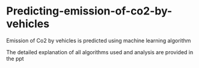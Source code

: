 # Predicting-emission-of-co2-by-vehicles
Emission of Co2 by vehicles is predicted using machine learning algorithm 

The detailed explanation of all algorithms used and analysis are provided in the ppt
